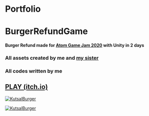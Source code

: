 # Portfolio
 

# BurgerRefundGame
#### Burger Refund made for <a href="https://itch.io/jam/atom-gamejam" target="_blank">Atom Game Jam 2020</a> with Unity in 2 days

### All assets created by me and <a href="https://github.com/SelenSonmez" target="_blank">my sister</a> 

### All codes written by me

## <a href="https://yellow-magic-studio.itch.io/burger-refund" target="_blank">PLAY (itch.io)</a>

<a href="https://yellow-magic-studio.itch.io/burger-refund"><img src="https://img.itch.zone/aW1hZ2UvNzcxMTQ2LzQzNDM3NzAuZ2lm/original/nM6ScO.gif" title="KutsalBurger" alt="KutsalBurger"></a>

<a href="https://yellow-magic-studio.itch.io/burger-refund"><img src="https://img.itch.zone/aW1hZ2UvNzcxMTQ2LzQzNDM3ODUuZ2lm/original/YGvLbh.gif" title="KutsalBurger" alt="KutsalBurger"></a>


